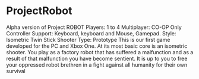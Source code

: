 # ProjectRobot
Alpha version of Project ROBOT
Players: 1 to 4 Multiplayer: CO-OP Only Controller Support: Keyboard, keyboard and Mouse, Gamepad. Style: Isometric Twin Stick Shooter Type: Prototype
This is our first game developed for the PC and Xbox One. At its most basic core is an isometric shooter. You play as a factory robot that has suffered a malfunction and as a result of that malfunction you have become sentient. It is up to you to free your oppressed robot brethren in a fight against all humanity for their own survival

